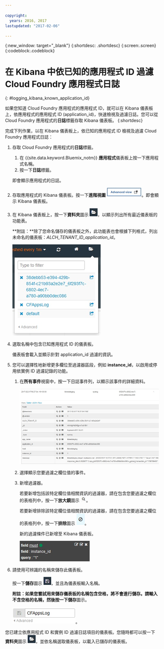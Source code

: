 ```yaml
---

copyright:
  years: 2016, 2017
lastupdated: "2017-02-06"

---
```


<!-- Common attributes used in the template are defined as follows: -->
{:new_window: target="_blank"}
{:shortdesc: .shortdesc}
{:screen:.screen}
{:codeblock:.codeblock}


# 在 Kibana 中依已知的應用程式 ID 過濾 Cloud Foundry 應用程式日誌
<!-- for example, Uploading your data -->
{: #logging_kibana_known_application_id}
<!-- Provide an appropriate ID above -->

<!-- The short description section should include a sentence describing why this task is needed. For search engine optimization, include the service long name and "Bluemix". For example: -->

如果您知道 Cloud Foundry 應用程式的應用程式 ID，就可以在 Kibana 儀表板上，依應用程式的應用程式 ID (application_id)，快速檢視及過濾日誌。您可以從 Cloud Foundry 應用程式的**日誌**標籤存取 Kibana 儀表板。
{:shortdesc}

<!-- Include a sentence to briefly introduce the steps/subtopics. Example: -->
完成下列作業，以在 Kibana 儀表板上，依已知的應用程式 ID 檢視及過濾 Cloud Foundry 應用程式日誌：

1. 存取 Cloud Foundry 應用程式的**日誌**標籤。 

    1. 在 {{site.data.keyword.Bluemix_notm}} **應用程式**儀表板上按一下應用程式名稱。
    2. 按一下**日誌**標籤。 
    
    即會顯示應用程式的日誌。

2. 存取應用程式的 Kibana 儀表板。按一下**進階視圖** ![進階視圖鏈結](images/logging_advanced_view.jpg)。即會顯示 Kibana 儀表板。

3. 在 Kibana 儀表板上，按一下**資料夾**圖示 ![資料夾圖示](images/logging_folder.jpg)，以顯示列出所有最近儀表板的功能表。 

    **附註：**除了您命名儲存的儀表板之外，此功能表也會根據下列格式，列出未命名的儀表板：*ALCH_TENANT_ID_application_id*。 

    ![儀表板清單](images/logging_list_of_dashboards.jpg)

4. 選取名稱中包含已知應用程式 ID 的儀表板。 

    儀表板會載入並顯示針對 application_id 過濾的資訊。

5. 您可以選擇性地新增更多欄位至過濾器區段，例如 **instance_id**，以啟用或停用依實例 ID 過濾記錄的功能。 
  
    1. 在**所有事件**視窗中，按一下日誌事件列，以顯示該事件的詳細資料。 
	
        ![「所有事件」視窗，其中顯示所選取日誌事件的詳細資料](images/logging_selected_log_event.jpg)
	
    2. 選擇顯示您要過濾之欄位值的事件。
	
    3. 新增過濾器。
    
        若要新增包括該特定欄位值相關資訊的過濾器，請在包含您要過濾之欄位的表格列中，按一下**放大鏡**圖示 ![放大鏡圖示](images/logging_magnifying_glass.jpg)。 
	
        若要新增排除該特定欄位值相關資訊的過濾器，請在包含您要過濾之欄位的表格列中，按一下**排除**圖示 ![排除圖示](images/logging_exclusion_icon.png)。  

        新的過濾條件已新增至 Kibana 儀表板。
	
	    ![instance_id 欄位的過濾條件](images/logging_instance_id_filter.jpg)
	
6. 請使用可辨識的名稱來儲存此儀表板。 

    按一下**儲存**圖示 ![儲存圖示](images/logging_save.jpg)，並且為儀表板輸入名稱。 

    **附註：**如果您嘗試用來儲存儀表板的名稱包含空格，將不會進行儲存。請輸入不含空格的名稱，然後按一下**儲存**圖示。

    ![儲存儀表板名稱](images/logging_save_dashboard.jpg)。


您已建立依應用程式 ID 和實例 ID 過濾日誌項目的儀表板。您隨時都可以按一下**資料夾**圖示 ![資料夾圖示](images/logging_folder.jpg)，並依名稱選取儀表板，以載入已儲存的儀表板。
